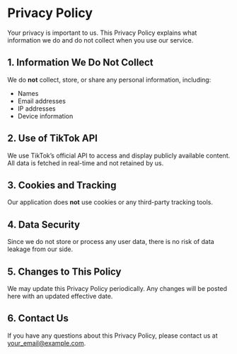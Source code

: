 # Privacy Policy

Your privacy is important to us. This Privacy Policy explains what information we do and do not collect when you use our service.

## 1. Information We Do Not Collect
We do **not** collect, store, or share any personal information, including:
- Names
- Email addresses
- IP addresses
- Device information

## 2. Use of TikTok API
We use TikTok’s official API to access and display publicly available content. All data is fetched in real-time and not retained by us.

## 3. Cookies and Tracking
Our application does **not** use cookies or any third-party tracking tools.

## 4. Data Security
Since we do not store or process any user data, there is no risk of data leakage from our side.

## 5. Changes to This Policy
We may update this Privacy Policy periodically. Any changes will be posted here with an updated effective date.

## 6. Contact Us
If you have any questions about this Privacy Policy, please contact us at [your_email@example.com](mailto:your_email@example.com).